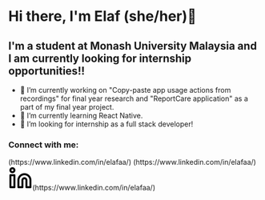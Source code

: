 # Hi there, I'm Elaf (she/her)👋

## I'm a student at Monash University Malaysia and I am currently looking for internship opportunities!!
- 🔭 I’m currently working on "Copy-paste app usage actions from recordings" for final year research and "ReportCare application" as a part of my final year project. 
- 🌱 I’m currently learning React Native. 
- 👯 I’m looking for internship as a full stack developer! 

### Connect with me:

<picture>
  <source media="(prefers-color-scheme: dark)" srcset="/img/linkedin-dark.svg">(https://www.linkedin.com/in/elafaa/)
  <source media="(prefers-color-scheme: light)" srcset="/img/linkedin-light.svg">(https://www.linkedin.com/in/elafaa/)
  <img alt="linkedIn logo." src="img/linkedin-light.svg">(https://www.linkedin.com/in/elafaa/)
</picture>


&nbsp;&nbsp;


